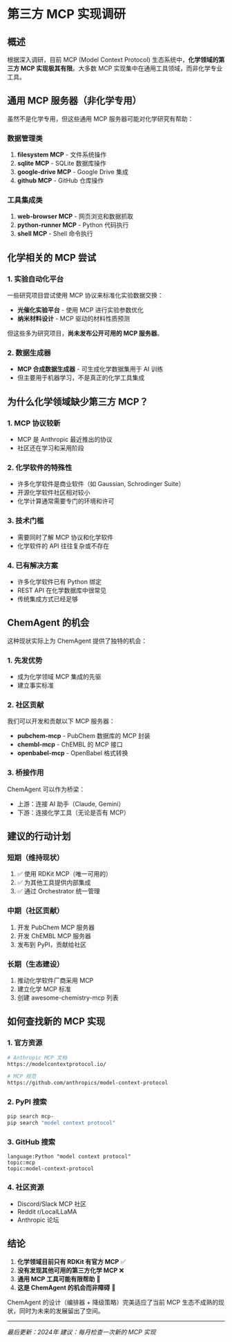 # 第三方 MCP 实现调研

## 概述

根据深入调研，目前 MCP (Model Context Protocol) 生态系统中，**化学领域的第三方 MCP 实现极其有限**。大多数 MCP 实现集中在通用工具领域，而非化学专业工具。

## 通用 MCP 服务器（非化学专用）

虽然不是化学专用，但这些通用 MCP 服务器可能对化学研究有帮助：

### 数据管理类
1. **filesystem MCP** - 文件系统操作
2. **sqlite MCP** - SQLite 数据库操作
3. **google-drive MCP** - Google Drive 集成
4. **github MCP** - GitHub 仓库操作

### 工具集成类
1. **web-browser MCP** - 网页浏览和数据抓取
2. **python-runner MCP** - Python 代码执行
3. **shell MCP** - Shell 命令执行

## 化学相关的 MCP 尝试

### 1. 实验自动化平台
一些研究项目尝试使用 MCP 协议来标准化实验数据交换：
- **光催化实验平台** - 使用 MCP 进行实验参数优化
- **纳米材料设计** - MCP 驱动的材料性质预测

但这些多为研究项目，**尚未发布公开可用的 MCP 服务器**。

### 2. 数据生成器
- **MCP 合成数据生成器** - 可生成化学数据集用于 AI 训练
- 但主要用于机器学习，不是真正的化学工具集成

## 为什么化学领域缺少第三方 MCP？

### 1. MCP 协议较新
- MCP 是 Anthropic 最近推出的协议
- 社区还在学习和采用阶段

### 2. 化学软件的特殊性
- 许多化学软件是商业软件（如 Gaussian, Schrodinger Suite）
- 开源化学软件社区相对较小
- 化学计算通常需要专门的环境和许可

### 3. 技术门槛
- 需要同时了解 MCP 协议和化学软件
- 化学软件的 API 往往复杂或不存在

### 4. 已有解决方案
- 许多化学软件已有 Python 绑定
- REST API 在化学数据库中很常见
- 传统集成方式已经足够

## ChemAgent 的机会

这种现状实际上为 ChemAgent 提供了独特的机会：

### 1. 先发优势
- 成为化学领域 MCP 集成的先驱
- 建立事实标准

### 2. 社区贡献
我们可以开发和贡献以下 MCP 服务器：
- **pubchem-mcp** - PubChem 数据库的 MCP 封装
- **chembl-mcp** - ChEMBL 的 MCP 接口
- **openbabel-mcp** - OpenBabel 格式转换

### 3. 桥接作用
ChemAgent 可以作为桥梁：
- 上游：连接 AI 助手（Claude, Gemini）
- 下游：连接化学工具（无论是否有 MCP）

## 建议的行动计划

### 短期（维持现状）
1. ✅ 使用 RDKit MCP（唯一可用的）
2. ✅ 为其他工具提供内部集成
3. ✅ 通过 Orchestrator 统一管理

### 中期（社区贡献）
1. 开发 PubChem MCP 服务器
2. 开发 ChEMBL MCP 服务器
3. 发布到 PyPI，贡献给社区

### 长期（生态建设）
1. 推动化学软件厂商采用 MCP
2. 建立化学 MCP 标准
3. 创建 awesome-chemistry-mcp 列表

## 如何查找新的 MCP 实现

### 1. 官方资源
```bash
# Anthropic MCP 文档
https://modelcontextprotocol.io/

# MCP 规范
https://github.com/anthropics/model-context-protocol
```

### 2. PyPI 搜索
```bash
pip search mcp-
pip search "model context protocol"
```

### 3. GitHub 搜索
```
language:Python "model context protocol"
topic:mcp
topic:model-context-protocol
```

### 4. 社区资源
- Discord/Slack MCP 社区
- Reddit r/LocalLLaMA
- Anthropic 论坛

## 结论

1. **化学领域目前只有 RDKit 有官方 MCP** ✅
2. **没有发现其他可用的第三方化学 MCP** ❌
3. **通用 MCP 工具可能有限帮助** 🔧
4. **这是 ChemAgent 的机会而非障碍** 🚀

ChemAgent 的设计（编排器 + 降级策略）完美适应了当前 MCP 生态不成熟的现状，同时为未来的发展留出了空间。

---

*最后更新：2024年*
*建议：每月检查一次新的 MCP 实现*

